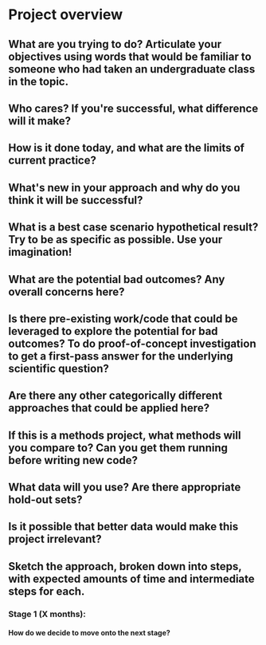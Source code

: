 # Project overview

## What are you trying to do? Articulate your objectives using words that would be familiar to someone who had taken an undergraduate class in the topic.


## Who cares? If you're successful, what difference will it make?


## How is it done today, and what are the limits of current practice?


## What's new in your approach and why do you think it will be successful?


## What is a best case scenario hypothetical result? Try to be as specific as possible. Use your imagination!


## What are the potential bad outcomes? Any overall concerns here?


## Is there pre-existing work/code that could be leveraged to explore the potential for bad outcomes? To do proof-of-concept investigation to get a first-pass answer for the underlying scientific question?


## Are there any other categorically different approaches that could be applied here?


## If this is a methods project, what methods will you compare to? Can you get them running before writing new code?


## What data will you use? Are there appropriate hold-out sets?


## Is it possible that better data would make this project irrelevant?


## Sketch the approach, broken down into steps, with expected amounts of time and intermediate steps for each.


### Stage 1 (X months):


#### How do we decide to move onto the next stage?

